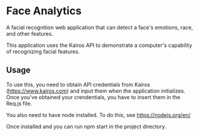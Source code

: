 # Face Analytics
A facial recognition web application that can detect a face's emotions, race, and other features.

This application uses the Kairos API to demonstrate a computer's capability of recognizing facial features.

## Usage
To use this, you need to obtain API credentials from Kairos (https://www.kairos.com) and input them when the application initializes. Once you've obtained your crendentials, you have to insert them in the Req.js file.

You also need to have node installed. To do this, see https://nodejs.org/en/

Once installed and you can run npm start in the project directory.

